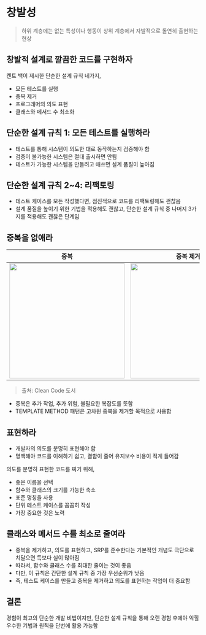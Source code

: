 # 창발성
> 하위 계층에는 없는 특성이나 행동이 상위 계층에서 자발적으로 돌연히 출현하는 현상

## 창발적 설계로 깔끔한 코드를 구현하자
켄트 백이 제시한 단순한 설계 규칙 네가지,
- 모든 테스트를 실행
- 중복 제거
- 프로그래머의 의도 표현
- 클래스와 메서드 수 최소화

## 단순한 설계 규칙 1: 모든 테스트를 실행하라
- 테스트를 통해 시스템이 의도한 대로 동작하는지 검증해야 함
- 검증이 불가능한 시스템은 절대 출시하면 안됨
- 테스트가 가능한 시스템을 만들려고 애쓰면 설계 품질이 높아짐

## 단순한 설계 규칙 2~4: 리팩토링
- 테스트 케이스를 모든 작성했다면, 점진적으로 코드를 리팩토링해도 괜찮음
- 설계 품질을 높이기 위한 기법을 적용해도 괜찮고, 단순한 설계 규칙 중 나머지 3가지를 적용해도 괜찮은 단계임

## 중복을 없애라
| 중복 | 중복 제거 |
| -- | -- |
| <img width="300" src="https://user-images.githubusercontent.com/50200481/206236342-2d7dcff2-bd64-4415-a4a8-f11613c3aab5.png"> | <img width="300"  src="https://user-images.githubusercontent.com/50200481/206236489-2cd0e99f-2518-4b95-8939-0ed804601eb4.png"> |
> 출처: Clean Code 도서

- 중복은 추가 작업, 추가 위험, 불필요한 복잡도를 뜻함
- TEMPLATE METHOD 패턴은 고차원 중복을 제거할 목적으로 사용함

## 표현하라
- 개발자의 의도를 분명히 표현해야 함
- 명백해야 코드를 이해하기 쉽고, 결함이 줄어 유지보수 비용이 적게 들어감

의도를 분명히 표현한 코드를 짜기 위해,
- 좋은 이름을 선택
- 함수와 클래스의 크기를 가능한 축소
- 표준 명칭을 사용
- 단위 테스트 케이스를 꼼꼼히 작성
- 가장 중요한 것은 노력

## 클래스와 메서드 수를 최소로 줄여라
- 중복을 제거하고, 의도를 표현하고, SRP를 준수한다는 기본적인 개념도 극단으로 치달으면 득보다 실이 많아짐
- 따라서, 함수와 클래스 수를 최대한 줄이는 것이 좋음
- 다만, 이 규칙은 간단한 설계 규칙 중 가장 우선순위가 낮음
- 즉, 테스트 케이스를 만들고 중복을 제거하고 의도를 표현하는 작업이 더 중요함

## 결론
경험이 최고의 단순한 개발 비법이지만, 단순한 설계 규칙을 통해 오랜 경험 후에야 익힐 우수한 기법과 원칙을 단번에 활용 가능함
